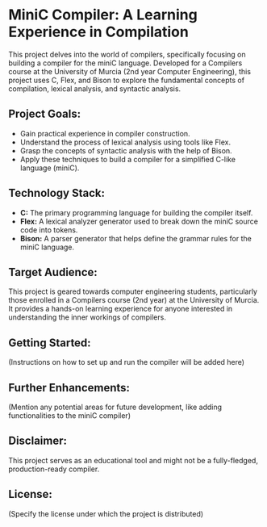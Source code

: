
 
# MiniC Compiler: A Learning Experience in Compilation

This project delves into the world of compilers, specifically focusing on building a compiler for the miniC language. Developed for a Compilers course at the University of Murcia (2nd year Computer Engineering), this project uses C, Flex, and Bison to explore the fundamental concepts of compilation, lexical analysis, and syntactic analysis.

## Project Goals:

- Gain practical experience in compiler construction.
- Understand the process of lexical analysis using tools like Flex.
- Grasp the concepts of syntactic analysis with the help of Bison.
- Apply these techniques to build a compiler for a simplified C-like language (miniC).

## Technology Stack:

- **C:** The primary programming language for building the compiler itself.
- **Flex:** A lexical analyzer generator used to break down the miniC source code into tokens.
- **Bison:** A parser generator that helps define the grammar rules for the miniC language.

## Target Audience:

This project is geared towards computer engineering students, particularly those enrolled in a Compilers course (2nd year) at the University of Murcia. It provides a hands-on learning experience for anyone interested in understanding the inner workings of compilers.

## Getting Started:

(Instructions on how to set up and run the compiler will be added here)

## Further Enhancements:

(Mention any potential areas for future development, like adding functionalities to the miniC compiler)

## Disclaimer:

This project serves as an educational tool and might not be a fully-fledged, production-ready compiler.

## License:

(Specify the license under which the project is distributed)

